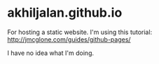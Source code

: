# akhiljalan.github.io

For hosting a static website. I'm using this tutorial: http://jmcglone.com/guides/github-pages/

I have no idea what I'm doing.
